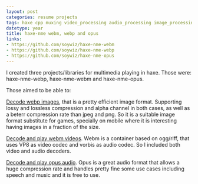 ```yaml
---
layout: post
categories: resume projects
tags: haxe cpp muxing video_processing audio_processing image_processing containers
datetype: year
title: haxe-nme webm, webp and opus
links:
- https://github.com/soywiz/haxe-nme-webm
- https://github.com/soywiz/haxe-nme-webp
- https://github.com/soywiz/haxe-nme-opus
---
```


I created three projects/libraries for multimedia playing in haxe. Those were:
haxe-nme-webp, haxe-nme-webm and haxe-nme-opus.

Those aimed to be able to:

[Decode webp images](https://github.com/soywiz/haxe-nme-webp), that is a pretty efficient image format. Supporting lossy and lossless compression and alpha channel in both cases, as well as a beterr compression rate than jpeg and png. So it is a suitable image format substitute for games, specially on mobile where it is interesting having images in a fraction of the size.

[Decode and play webm videos](https://github.com/soywiz/haxe-nme-webm). Webm is a container based on ogg/riff, that uses VP8 as video codec and vorbis as audio codec. So I included both video and audio decoders.

[Decode and play opus audio](https://github.com/soywiz/haxe-nme-opus). Opus is a great audio format that allows a huge compression rate and handles pretty fine some use cases including speech and music and it is free to use.
